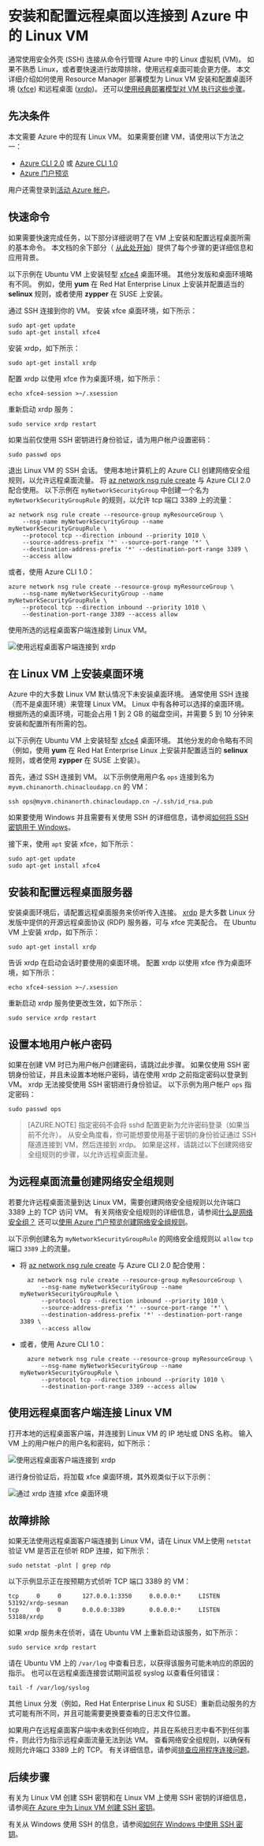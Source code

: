 <properties
    pageTitle="使用远程桌面连接到 Azure 中的 Linux VM | Azure"
    description="了解如何使用图形工具安装和配置远程桌面 (xrdp) 以连接到 Azure 中的 Linux VM"
    services="virtual-machines-linux"
    documentationcenter=""
    author="iainfoulds"
    manager="timlt"
    editor=""
    translationtype="Human Translation" />
<tags
    ms.assetid=""
    ms.service="virtual-machines-linux"
    ms.workload="infrastructure-services"
    ms.tgt_pltfrm="vm-linux"
    ms.devlang="na"
    ms.topic="article"
    ms.date="03/07/2017"
    wacn.date="04/24/2017"
    ms.author="iainfou"
    ms.sourcegitcommit="a114d832e9c5320e9a109c9020fcaa2f2fdd43a9"
    ms.openlocfilehash="c4f98ba3d13e0fdb8367b9f56e38c20e222c15ce"
    ms.lasthandoff="04/14/2017" />

# <a name="install-and-configure-remote-desktop-to-connect-to-a-linux-vm-in-azure"></a>安装和配置远程桌面以连接到 Azure 中的 Linux VM
通常使用安全外壳 (SSH) 连接从命令行管理 Azure 中的 Linux 虚拟机 (VM)。 如果不熟悉 Linux，或者要快速进行故障排除，使用远程桌面可能会更方便。 本文详细介绍如何使用 Resource Manager 部署模型为 Linux VM 安装和配置桌面环境 ([xfce](https://www.xfce.org)) 和远程桌面 ([xrdp](http://www.xrdp.org))。 还可以[使用经典部署模型对 VM 执行这些步骤](/documentation/articles/virtual-machines-linux-classic-remote-desktop/)。

## <a name="prerequisites"></a>先决条件
本文需要 Azure 中的现有 Linux VM。 如果需要创建 VM，请使用以下方法之一：

- [Azure CLI 2.0](/documentation/articles/virtual-machines-linux-quick-create-cli/) 或 [Azure CLI 1.0](/documentation/articles/virtual-machines-linux-quick-create-cli-nodejs/)
- [Azure 门户预览](/documentation/articles/virtual-machines-linux-quick-create-portal/)

用户还需登录到[活动 Azure 帐户](/pricing/1rmb-trial/)。

## <a name="quick-commands"></a>快速命令
如果需要快速完成任务，以下部分详细说明了在 VM 上安装和配置远程桌面所需的基本命令。 本文档的余下部分（ [从此处开始](#install-graphical-environment-on-linux-vm)）提供了每个步骤的更详细信息和应用背景。

以下示例在 Ubuntu VM 上安装轻型 [xfce4](https://www.xfce.org/) 桌面环境。 其他分发版和桌面环境略有不同。 例如，使用 **yum** 在 Red Hat Enterprise Linux 上安装并配置适当的 **selinux** 规则，或者使用 **zypper** 在 SUSE 上安装。

通过 SSH 连接到你的 VM。 安装 xfce 桌面环境，如下所示：

    sudo apt-get update
    sudo apt-get install xfce4

安装 xrdp，如下所示：

    sudo apt-get install xrdp

配置 xrdp 以使用 xfce 作为桌面环境，如下所示：

    echo xfce4-session >~/.xsession

重新启动 xrdp 服务：

    sudo service xrdp restart

如果当前仅使用 SSH 密钥进行身份验证，请为用户帐户设置密码：

    sudo passwd ops

退出 Linux VM 的 SSH 会话。 使用本地计算机上的 Azure CLI 创建网络安全组规则，以允许远程桌面流量。 将 [az network nsg rule create](https://docs.microsoft.com/zh-cn/cli/azure/network/nsg/rule#create) 与 Azure CLI 2.0 配合使用。 以下示例在 `myNetworkSecurityGroup` 中创建一个名为 `myNetworkSecurityGroupRule` 的规则，以允许 tcp 端口 3389 上的流量：

    az network nsg rule create --resource-group myResourceGroup \
        --nsg-name myNetworkSecurityGroup --name myNetworkSecurityGroupRule \
        --protocol tcp --direction inbound --priority 1010 \
        --source-address-prefix '*' --source-port-range '*' \
        --destination-address-prefix '*' --destination-port-range 3389 \
        --access allow

或者，使用 Azure CLI 1.0：

    azure network nsg rule create --resource-group myResourceGroup \
        --nsg-name myNetworkSecurityGroup --name myNetworkSecurityGroupRule \
        --protocol tcp --direction inbound --priority 1010 \
        --destination-port-range 3389 --access allow

使用所选的远程桌面客户端连接到 Linux VM。

![使用远程桌面客户端连接到 xrdp](./media/virtual-machines-linux-use-remote-desktop/remote-desktop-client.png)

## <a name="install-graphical-environment-on-linux-vm"></a> 在 Linux VM 上安装桌面环境
Azure 中的大多数 Linux VM 默认情况下未安装桌面环境。 通常使用 SSH 连接（而不是桌面环境）来管理 Linux VM。 Linux 中有各种可以选择的桌面环境。 根据所选的桌面环境，可能会占用 1 到 2 GB 的磁盘空间，并需要 5 到 10 分钟来安装和配置所有所需的包。

以下示例在 Ubuntu VM 上安装轻型 [xfce4](https://www.xfce.org/) 桌面环境。 其他分发的命令略有不同（例如，使用 **yum** 在 Red Hat Enterprise Linux 上安装并配置适当的 **selinux** 规则，或者使用 **zypper** 在 SUSE 上安装）。

首先，通过 SSH 连接到 VM。 以下示例使用用户名 `ops` 连接到名为 `myvm.chinanorth.chinacloudapp.cn` 的 VM：

    ssh ops@myvm.chinanorth.chinacloudapp.cn ~/.ssh/id_rsa.pub

如果要使用 Windows 并且需要有关使用 SSH 的详细信息，请参阅[如何将 SSH 密钥用于 Windows](/documentation/articles/virtual-machines-linux-ssh-from-windows/)。

接下来，使用 `apt` 安装 xfce，如下所示：

    sudo apt-get update
    sudo apt-get install xfce4

## <a name="install-and-configure-a-remote-desktop-server"></a>安装和配置远程桌面服务器
安装桌面环境后，请配置远程桌面服务来侦听传入连接。 [xrdp](http://www.xrdp.org) 是大多数 Linux 分发版中提供的开源远程桌面协议 (RDP) 服务器，可与 xfce 完美配合。 在 Ubuntu VM 上安装 xrdp，如下所示：

    sudo apt-get install xrdp

告诉 xrdp 在启动会话时要使用的桌面环境。 配置 xrdp 以使用 xfce 作为桌面环境，如下所示：

    echo xfce4-session >~/.xsession

重新启动 xrdp 服务使更改生效，如下所示：

    sudo service xrdp restart

## <a name="set-a-local-user-account-password"></a>设置本地用户帐户密码
如果在创建 VM 时已为用户帐户创建密码，请跳过此步骤。 如果仅使用 SSH 密钥身份验证，并且未设置本地帐户密码，请在使用 xrdp 之前指定密码以登录到 VM。 xrdp 无法接受使用 SSH 密钥进行身份验证。 以下示例为用户帐户 `ops` 指定密码：

    sudo passwd ops

> [AZURE.NOTE]
> 指定密码不会将 sshd 配置更新为允许密码登录（如果当前不允许）。 从安全角度看，你可能想要使用基于密钥的身份验证通过 SSH 隧道连接到 VM，然后连接到 xrdp。 如果是这样，请跳过以下创建网络安全组规则的步骤，以允许远程桌面流量。

## <a name="create-a-network-security-group-rule-for-remote-desktop-traffic"></a>为远程桌面流量创建网络安全组规则
若要允许远程桌面流量到达 Linux VM，需要创建网络安全组规则以允许端口 3389 上的 TCP 访问 VM。 有关网络安全组规则的详细信息，请参阅[什么是网络安全组？](/documentation/articles/virtual-networks-nsg/) 还可以[使用 Azure 门户预览创建网络安全组规则](/documentation/articles/virtual-machines-windows-nsg-quickstart-portal/)。

以下示例创建名为 `myNetworkSecurityGroupRule` 的网络安全组规则以 `allow` `tcp` 端口 `3389` 上的流量。

- 将 [az network nsg rule create](https://docs.microsoft.com/zh-cn/cli/azure/network/nsg/rule#create) 与 Azure CLI 2.0 配合使用：

        az network nsg rule create --resource-group myResourceGroup \
            --nsg-name myNetworkSecurityGroup --name myNetworkSecurityGroupRule \
            --protocol tcp --direction inbound --priority 1010 \
            --source-address-prefix '*' --source-port-range '*' \
            --destination-address-prefix '*' --destination-port-range 3389 \
            --access allow

- 或者，使用 Azure CLI 1.0：

        azure network nsg rule create --resource-group myResourceGroup \
            --nsg-name myNetworkSecurityGroup --name myNetworkSecurityGroupRule \
            --protocol tcp --direction inbound --priority 1010 \
            --destination-port-range 3389 --access allow

## <a name="connect-your-linux-vm-with-a-remote-desktop-client"></a>使用远程桌面客户端连接 Linux VM
打开本地的远程桌面客户端，并连接到 Linux VM 的 IP 地址或 DNS 名称。 输入 VM 上的用户帐户的用户名和密码，如下所示：

![使用远程桌面客户端连接到 xrdp](./media/virtual-machines-linux-use-remote-desktop/remote-desktop-client.png)

进行身份验证后，将加载 xfce 桌面环境，其外观类似于以下示例：

![通过 xrdp 连接 xfce 桌面环境](./media/virtual-machines-linux-use-remote-desktop/xfce-desktop-environment.png)

## <a name="troubleshoot"></a>故障排除
如果无法使用远程桌面客户端连接到 Linux VM，请在 Linux VM上使用 `netstat` 验证 VM 是否正在侦听 RDP 连接，如下所示：

    sudo netstat -plnt | grep rdp

以下示例显示正在按预期方式侦听 TCP 端口 3389 的 VM：

    tcp     0     0      127.0.0.1:3350     0.0.0.0:*     LISTEN     53192/xrdp-sesman
    tcp     0     0      0.0.0.0:3389       0.0.0.0:*     LISTEN     53188/xrdp

如果 xrdp 服务未在侦听，请在 Ubuntu VM 上重新启动该服务，如下所示：

    sudo service xrdp restart

请在 Ubuntu VM 上的 `/var/log` 中查看日志，以获得该服务可能未响应的原因的指示。 也可以在远程桌面连接尝试期间监视 syslog 以查看任何错误：

    tail -f /var/log/syslog

其他 Linux 分发（例如，Red Hat Enterprise Linux 和 SUSE）重新启动服务的方式可能有所不同，并且可能需要更换要查看的日志文件位置。

如果用户在远程桌面客户端中未收到任何响应，并且在系统日志中看不到任何事件，则此行为指示远程桌面流量无法到达 VM。 查看网络安全组规则，以确保有规则允许端口 3389 上的 TCP。 有关详细信息，请参阅[排查应用程序连接问题](/documentation/articles/virtual-machines-linux-troubleshoot-app-connection/)。

## <a name="next-steps"></a>后续步骤
有关为 Linux VM 创建 SSH 密钥和在 Linux VM 上使用 SSH 密钥的详细信息，请参阅[在 Azure 中为 Linux VM 创建 SSH 密钥](/documentation/articles/virtual-machines-linux-mac-create-ssh-keys/)。

有关从 Windows 使用 SSH 的信息，请参阅[如何在 Windows 中使用 SSH 密钥](/documentation/articles/virtual-machines-linux-ssh-from-windows/)。
<!--Update_Description: add CLI 2.0-->